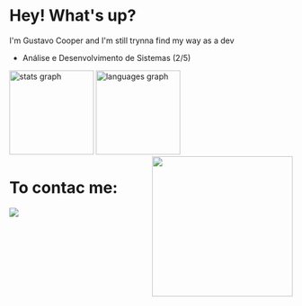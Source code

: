# Hey! What's up?
I'm Gustavo Cooper and I'm still trynna find my way as a dev

<ul>
  <li> Análise e Desenvolvimento de Sistemas (2/5) </li>
</ul>

<div>
    <img src="https://github-readme-stats.vercel.app/api?username=GustavoXCooper&hide_title=false&hide_rank=false&show_icons=true&include_all_commits=true&&theme=tokyonight" height="150" alt="stats graph"/>
    <img src="https://github-readme-stats.vercel.app/api/top-langs?username=GustavoXCooper&locale=en&hide_title=false&layout=compact&card_width=320&langs_count=5&theme=tokyonight&hide_border=false&order=2" height="150" alt="languages graph" />
    <img align="right" 
      height="250px"     
      src="https://media.giphy.com/media/v1.Y2lkPTc5MGI3NjExb3FqanJibDVkeG5zeXFuMXd3YmZna3pzZGlkbmJra3U4NDBiMXgwcSZlcD12MV9pbnRlcm5hbF9naWZfYnlfaWQmY3Q9Zw/fUBR5cMBxA0ydwHy6I/giphy.gif"
    />
</div>
 
<h1> To contac me: </h1>
<a href="https://www.linkedin.com/in/gustavo-cooper/"><img src="https://img.shields.io/badge/LinkedIn-0077B5?style=for-the-badge&logo=linkedin&logoColor=white"></a>
  

